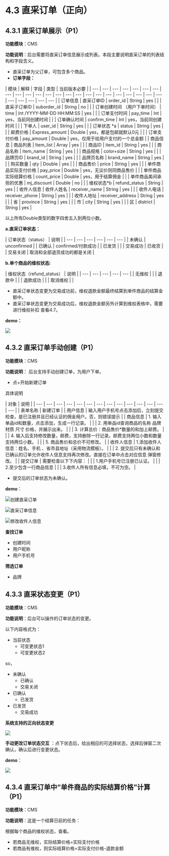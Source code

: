 # 4.3 直采订单（正向）

## 4.3.1 直采订单展示（P1）

**功能模块**：CMS

**功能说明**：后台需要将直采订单信息展示成列表。本段主要说明直采订单的列表结构和字段含义。

* 直采订单为父订单，可包含多个商品。
* **订单字段：**



| 模块 | 解释 | 字段 | 类型 | 当前版本必要 |
| --- | --- | --- | --- | --- | --- | --- | --- | --- | --- | --- | --- | --- | --- | --- | --- | --- | --- | --- | --- | --- | --- | --- | --- | --- | --- | --- | --- |
| 订单信息 | 直采订单ID | order\_id | String | yes |
|  | 直采子订单ID | suborder\_id | String | no |
|  | 订单创建时间 （用户下单时间） | time | Int /YYYY-MM-DD HH:MM:SS | yes |
|  | 订单支付时间 | pay\_time | Int | yes，当前同创建时间 |
|  | 订单确认时间 | confirm\_time | Int | yes，当前同创建时间 |
|  | 下单人 | user\_id | String | yes |
|  | 订单状态 \*a | status | String | yes |
|  | 邮费价格 | Express\_amount | Double | yes，都是包邮就默认0元 |
|  | 订单支付价格 | pay\_amount | Double | yes，仅用于给用户支付的一个总金额 |
| 商品信息 | 商品列表 | Item\_list | Array | yes |
|  | 商品ID | item\_id | String | yes |
|  | 商品名称 | item\_name | String | yes |
|  | 商品规格 | color+size | String | yes |
|  | 品牌页ID | brand\_id | String | yes |
|  | 品牌页名称 | brand\_name | String | yes |
|  | 购买数量 | qty | Double | yes |
|  | 商品售价 | price | String | yes |
|  | 单件商品实际支付价格 | pay\_price | Double | yes，无议价则同商品售价 |
|  | 单件商品实际结算价格 | count\_price | Double | yes，用于结算佣金 |
|  | 单件商品美间承担的优惠 | mj\_discount | Double | no |
|  | 维权状态\*b | refund\_status | String | yes |
| 收件人信息 | 收件人姓名 | receiver\_name | String | yes |
|  | 收件人电话 | receiver\_phone | String | yes |
|  | 收件人地址 | receiver\_address | String | yes |
|  | 省 | province | String | yes |
|  | 市 | city | String | yes |
|  | 区 | district | String | yes |

以上所有Double类型的数字四舍五入到两位小数。

**a.直采订单状态：**

| 订单状态（status） | 说明 |
| --- | --- | --- | --- | --- | --- |
| 未确认 | unconfirmed |
| 已确认 | confirmed/付款成功 |
| 已发货 |  |
| 交易成功 | 已收货 |
| 交易关闭 | 取消和全部退货成功的都是关闭 |

**b.单个商品的维权状态:**

| 维权状态（refund\_status） | 说明 |
| --- | --- | --- | --- | --- |
| 无维权 |  |
| 退款中 |  |
| 退款成功 |  |
| 取消维权 |  |

* 直采订单状态变更为交易成功前，维权退款金额最终结算到单件商品的结算金额中。
* 直采订单状态变更为交易成功后，维权退款金额另外计算到维权表格中，需要进行维权补扣 查看4.7。

**demo：**

![](http://192.168.1.75/documents/%E5%BA%94%E7%94%A8Web/Sprint28/_book/assets/%E7%9B%B4%E9%87%87%E8%AE%A2%E5%8D%95.png)

## 4.3.2 直采订单手动创建（P1）

**功能模块**：CMS

**功能说明**： 后台支持手动创建订单，为用户下单。

* 点+开始新建订单

具体说明

| 对象 | 说明 |
| --- | --- | --- | --- | --- | --- | --- | --- | --- | --- | --- | --- | --- | --- |
| 表单名称 | 新建订单 |
| 用户信息 | 输入用户手机号点击添加后，立刻提交检查，是已注册并且已经认证的佣金用户。否，则错误提示 |
| 商品信息 | 1. 输入单品id和数量，点击添加，生成一行记录。 |
|  | 2. 用单品id查询商品的名称 品牌 材质 尺寸 价格，并展示出来。 |
|  | 3. 计算总价：商品售价\*数量的和加上邮费。 |
|  | 4. 输入后支持修改数量，邮费，支持删除一行记录。邮费支持两位小数和数量支持两位小数。 |
|  | 5. 商品售价和总价不可修改。 |
| 收件人信息 | 1.添加收件人信息：姓名、手机 、省市县地址（采用物流模板）。 |
|  | 2. 提交后只有未确认和已确认的订单允许收件人信息支持再次修改。直接在订单中点击对应信息 弹窗修改。 |
| 提交订单 | 需要检查以下下内容： |
|  | 1.用户手机号已注册已认证。 |
|  | 2.至少包含一行商品信息 |
|  | 3.收件人所有信息必填，不可为空。 |

* 提交后的订单状态为未确认。

**demo**：

![&#x521B;&#x5EFA;&#x76F4;&#x91C7;&#x8BA2;&#x5355;](http://192.168.1.75/documents/%E5%BA%94%E7%94%A8Web/Sprint28/_book/assets/%E7%9B%B4%E9%87%87%E8%AE%A2%E5%8D%952.png)



![&#x76F4;&#x91C7;&#x8BA2;&#x5355;&#x4FE1;&#x606F;](http://192.168.1.75/documents/%E5%BA%94%E7%94%A8Web/Sprint28/_book/assets/%E7%9B%B4%E9%87%87%E8%AE%A2%E5%8D%954.png)



![&#x4FEE;&#x6539;&#x6536;&#x4EF6;&#x4EBA;&#x4FE1;&#x606F;](http://192.168.1.75/documents/%E5%BA%94%E7%94%A8Web/Sprint28/_book/assets/%E7%9B%B4%E9%87%87%E8%AE%A2%E5%8D%955.png)

**查找订单**

* 创建时间
* 用户昵称
* 用户手机号

**筛选订单**

* 品牌 

## 4.3.3 直采状态变更（P1）

**功能模块**：CMS

**功能说明**：后台可以操作的订单状态的变更。

以下内容格式为：

* 当前状态
  * 可变更状态1
  * 可变更状态2

so，

* 未确认
  * 已确认
  * 交易关闭
* 已确认
  * 已发货
* 已发货
  * 交易成功

**系统支持的正向状态变更**

![](http://192.168.1.75/documents/%E5%BA%94%E7%94%A8Web/Sprint28/_book/assets/%E5%B1%8F%E5%B9%95%E5%BF%AB%E7%85%A7%202018-06-09%20%E4%B8%8B%E5%8D%8812.32.59.png)

**手动更改订单状态交互** ：点下状态后，给出相应的可选择状态，选择后弹窗二次确认，确认后进行变更状态。

**demo**：  


![](http://192.168.1.75/documents/%E5%BA%94%E7%94%A8Web/Sprint28/_book/assets/%E7%9B%B4%E9%87%87%E8%AE%A2%E5%8D%953.png)

## 4.3.4 直采订单中“单件商品的实际结算价格”计算（P1）

**功能模块**：CMS

**功能说明**：这是一个结算日前的任务：

根据每个商品的维权状态，查看。

* 若商品无维权，实际结算价格=实际支付价格
* 若商品有维权，则实际结算价格=实际支付价格-退款金额

  


